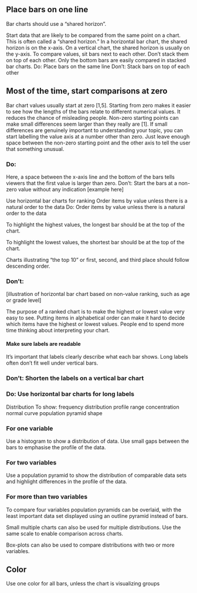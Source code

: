 ## Place bars on one line 
Bar charts should use a “shared horizon”. 

Start data that are likely to be compared from the same point on a chart. This is often called a “shared horizon.” In a horizontal bar chart, the shared horizon is on the x-axis. On a vertical chart, the shared horizon is usually on the y-axis. To compare values, sit bars next to each other. Don’t stack them on top of each other. Only the bottom bars are easily compared in stacked bar charts. 
Do: Place bars on the same line	Don’t: Stack bars on top of each other
   

## Most of the time, start comparisons at zero 
Bar chart values usually start at zero [1,5]. Starting from zero makes it easier to see how the lengths of the bars relate to different numerical values. It reduces the chance of misleading people. Non-zero starting points can make small differences seem larger than they really are [1]. If small differences are genuinely important to understanding your topic, you can start labelling the value axis at a number other than zero. Just leave enough space between the non-zero starting point and the other axis to tell the user that something unusual.  

### Do: 

Here, a space between the x-axis line and the bottom of the bars tells viewers that the first value is larger than zero. 
Don’t: Start the bars at a non-zero value without any indication
[example here] 



Use horizontal bar charts for ranking
Order items by value unless there is a natural order to the data
Do: Order items by value unless there is a natural order to the data



To highlight the highest values, the longest bar should be at the top of the chart. 



To highlight the lowest values, the shortest bar should be at the top of the chart.



Charts illustrating  “the top 10” or first, second, and third place should follow descending order.

### Don’t: 



[illustration of horizontal bar chart based on non-value ranking, such as age or grade level]

The purpose of a ranked chart is to make the highest or lowest value very easy to see. Putting items in alphabetical order can make it hard to decide which items have the highest or lowest values. People end to spend more time thinking about interpreting your chart. 

#### Make sure labels are readable
It’s important that labels clearly describe what each bar shows. Long labels often don’t fit well under vertical bars. 

### Don’t: Shorten the labels on a vertical bar chart

### Do: Use horizontal bar charts for long labels 

Distribution
To show:
frequency
distribution
profile
range
concentration
normal curve
population pyramid
shape

### For one variable
Use a histogram to show a distribution of data. Use small gaps between the bars to emphasise the profile of the data.


### For two variables
Use a population pyramid to show the distribution of comparable data sets and highlight differences in the profile of the data.


### For more than two variables
To compare four variables population pyramids can be overlaid, with the least important data set displayed using an outline pyramid instead of bars.

Small multiple charts can also be used for multiple distributions. Use the same scale to enable comparison across charts.


Box-plots can also be used to compare distributions with two or more variables.

## Color
Use one color for all bars, unless the chart is visualizing groups



